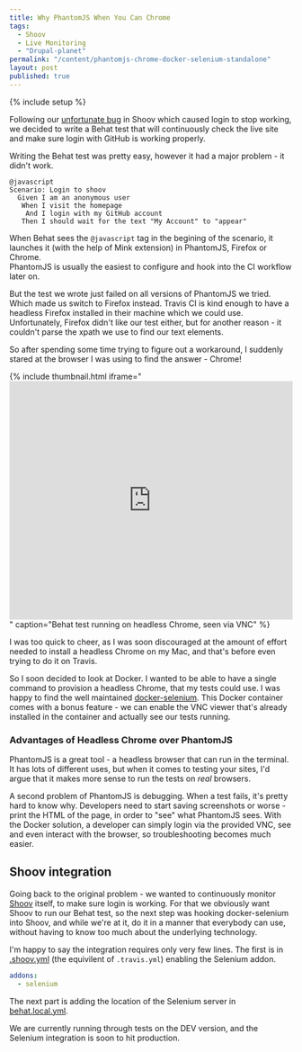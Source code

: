 ```yaml
---
title: Why PhantomJS When You Can Chrome
tags: 
  - Shoov
  - Live Monitoring
  - "Drupal-planet"
permalink: "/content/phantomjs-chrome-docker-selenium-standalone"
layout: post
published: true
---
```



{% include setup %}

Following our [unfortunate bug](http://www.gizra.com/content/live-monitor-shoov-irony/) in Shoov which caused login to stop working, we decided to write a Behat test that will continuously check the live site and make sure login with GitHub is working properly.

Writing the Behat test was pretty easy, however it had a major problem - it didn't work.

```gherkin
@javascript
Scenario: Login to shoov
  Given I am an anonymous user
   When I visit the homepage
    And I login with my GitHub account
   Then I should wait for the text "My Account" to "appear"
 ```

When Behat sees the `@javascript` tag in the begining of the scenario, it launches it (with the help of Mink extension) in PhantomJS, Firefox or Chrome.  
PhantomJS is usually the easiest to configure and hook into the CI workflow later on.

But the test we wrote just failed on all versions of PhantomJS we tried. Which made us switch to Firefox instead. Travis CI is kind enough to have a headless Firefox installed in their machine which we could use. Unfortunately, Firefox didn't like our test either, but for another reason - it couldn't parse the xpath we use to find our text elements.

So after spending some time trying to figure out a workaround, I suddenly stared at the browser I was using to find the answer - Chrome!

{% include thumbnail.html iframe="<iframe src='http://gfycat.com/ifr/ThirstyOfficialDikkops' frameborder='0' scrolling='no' width='100%' height='424' style='-webkit-backface-visibility: hidden;-webkit-transform: scale(1);'></iframe>" caption="Behat test running on headless Chrome, seen via VNC" %}

<!-- more -->

I was too quick to cheer, as I was soon discouraged at the amount of effort needed to install a headless Chrome on my Mac, and that's before even trying to do it on Travis.

So I soon decided to look at Docker. I wanted to be able to have a single command to provision a headless Chrome, that my tests could use. I was happy to find the well maintained [docker-selenium](https://github.com/elgalu/docker-selenium). This Docker container comes with a bonus feature - we can enable the VNC viewer that's already installed in the container and actually see our tests running.

### Advantages of Headless Chrome over PhantomJS

PhantomJS is a great tool - a headless browser that can run in the terminal. It has lots of different uses, but when it comes to testing your sites, I'd argue that it makes more sense to run the tests on _real_ browsers.

A second problem of PhantomJS is debugging. When a test fails, it's pretty hard to know why. Developers need to start saving screenshots or worse - print the HTML of the page, in order to "see" what PhantomJS sees. With the Docker solution, a developer can simply login via the provided VNC, see and even interact with the browser, so troubleshooting becomes much easier.

## Shoov integration

Going back to the original problem - we wanted to continuously monitor [Shoov](http://shoov.io/) itself, to make sure login is working. For that we obviously want Shoov to run our Behat test, so the next step was hooking docker-selenium into Shoov, and while we're at it, do it in a manner that everybody can use, without having to know too much about the underlying technology.

I'm happy to say the integration requires only very few lines. The first is in [.shoov.yml](https://github.com/amitaibu/shoov-behat/blob/master/.shoov.yml) (the equivilent of `.travis.yml`) enabling the Selenium addon.

```yaml
addons:
  - selenium
```

The next part is adding the location of the Selenium server in [behat.local.yml](https://github.com/amitaibu/shoov-behat/blob/master/behat/behat.local.yml.shoov#L5-L8).

We are currently running through tests on the DEV version, and the Selenium integration is soon to hit production.
